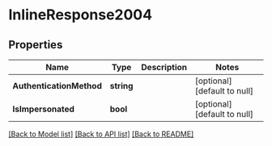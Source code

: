# InlineResponse2004

## Properties
Name | Type | Description | Notes
------------ | ------------- | ------------- | -------------
**AuthenticationMethod** | **string** |  | [optional] [default to null]
**IsImpersonated** | **bool** |  | [optional] [default to null]

[[Back to Model list]](../README.md#documentation-for-models) [[Back to API list]](../README.md#documentation-for-api-endpoints) [[Back to README]](../README.md)

